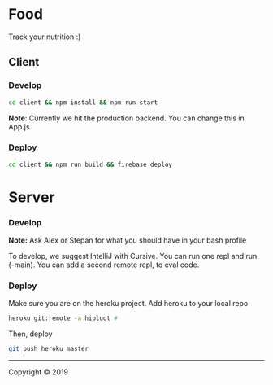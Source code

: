 # Food

Track your nutrition :)

## Client

### Develop

```bash
cd client && npm install && npm run start
```

**Note**: Currently we hit the production backend. You can change this in App.js

### Deploy

```bash
cd client && npm run build && firebase deploy
```

# Server

### Develop

**Note:** Ask Alex or Stepan for what you should have in your bash profile

To develop, we suggest IntelliJ with Cursive. You can run one repl and run (-main). You can add a second remote repl, to eval code.

### Deploy

Make sure you are on the heroku project. Add heroku to your local repo

```bash
heroku git:remote -a hipluot #
```

Then, deploy

```bash
git push heroku master
```

---

Copyright © 2019
